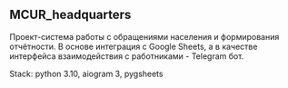 ## MCUR_headquarters
Проект-система работы с обращениями населения и формирования отчётности. 
В основе интеграция с Google Sheets, а в качестве интерфейса взаимодействия с работниками - Telegram бот.

Stack:
python 3.10, aiogram 3, pygsheets
